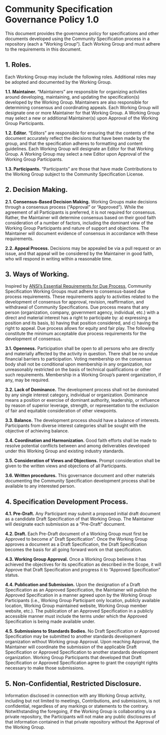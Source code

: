 # Community Specification Governance Policy 1.0

This document provides the governance policy for specifications and other
documents developed using the Community Specification process in a repository
(each a “Working Group”).  Each Working Group and must adhere to the
requirements in this document.

## 1.   Roles.

Each Working Group may include the following roles. Additional roles may be
adopted and documented by the Working Group.

**1.1.  Maintainer.** “Maintainers” are responsible for organizing activities
around developing, maintaining, and updating the specification(s) developed by
the Working Group.  Maintainers are also responsible for determining consensus
and coordinating appeals.  Each Working Group will designate one or more
Maintainer for that Working Group.  A Working Group may select a new or
additional Maintainer(s) upon Approval of the Working Group Participants.

**1.2.  Editor.**  “Editors” are responsible for ensuring that the contents of
the document accurately reflect the decisions that have been made by the group,
and that the specification adheres to formatting and content guidelines. Each
Working Group will designate an Editor for that Working Group.  A Working Group
may select a new Editor upon Approval of the Working Group Participants.

**1.3.  Participants.**  “Participants” are those that have made Contributions
to the Working Group subject to the Community Specification License.

## 2.   Decision Making.

**2.1.  Consensus-Based Decision Making.**  Working Groups make decisions
through a consensus process (“Approval” or “Approved”).  While the agreement of
all Participants is preferred, it is not required for consensus.  Rather, the
Maintainer will determine consensus based on their good faith consideration of a
number of factors, including the dominant view of the Working Group Participants
and nature of support and objections.  The Maintainer will document evidence of
consensus in accordance with these requirements.

**2.2.  Appeal Process.**  Decisions may be appealed be via a pull request or an
issue, and that appeal will be considered by the Maintainer in good faith, who
will respond in writing within a reasonable time.

## 3.   Ways of Working.

Inspired by [ANSI’s Essential Requirements for Due
Process](https://share.ansi.org/Shared%20Documents/Standards%20Activities/American%20National%20Standards/Procedures,%20Guides,%20and%20Forms/2020_ANSI_Essential_Requirements.pdf),
Community Specification Working Groups must adhere to consensus-based due
process requirements.  These requirements apply to activities related to the
development of consensus for approval, revision, reaffirmation, and withdrawal
of Community Specifications.  Due process means that any person (organization,
company, government agency, individual, etc.) with a direct and material
interest has a right to participate by: a) expressing a position and its basis,
b) having that position considered, and c) having the right to appeal. Due
process allows for equity and fair play. The following constitute the minimum
acceptable due process requirements for the development of consensus.

**3.1.  Openness.**  Participation shall be open to all persons who are directly
and materially affected by the activity in question. There shall be no undue
financial barriers to participation. Voting membership on the consensus body
shall not be conditional upon membership in any organization, nor unreasonably
restricted on the basis of technical qualifications or other such requirements.
Membership in a Working Group’s parent organization, if any, may be required.

**3.2.  Lack of Dominance.**  The development process shall not be dominated by
any single interest category, individual or organization. Dominance means a
position or exercise of dominant authority, leadership, or influence by reason
of superior leverage, strength, or representation to the exclusion of fair and
equitable consideration of other viewpoints.

**3.3.  Balance.**  The development process should have a balance of interests.
Participants from diverse interest categories shall be sought with the objective
of achieving balance.

**3.4.  Coordination and Harmonization.**  Good faith efforts shall be made to
resolve potential conflicts between and among deliverables developed under this
Working Group and existing industry standards.

**3.5.  Consideration of Views and Objections.**  Prompt consideration shall be
given to the written views and objections of all Participants.

**3.6.  Written procedures.**  This governance document and other materials
documenting the Community Specification development process shall be available
to any interested person.

## 4.   Specification Development Process.

**4.1.  Pre-Draft.**  Any Participant may submit a proposed initial draft
document as a candidate Draft Specification of that Working Group.  The
Maintainer will designate each submission as a “Pre-Draft” document.

**4.2.  Draft.**  Each Pre-Draft document of a Working Group must first be
Approved to become a” Draft Specification”.  Once the Working Group approves a
document as a Draft Specification, the Draft Specification becomes the basis for
all going forward work on that specification.

**4.3.  Working Group Approval.**  Once a Working Group believes it has achieved
the objectives for its specification as described in the Scope, it will Approve
that Draft Specification and progress it to “Approved Specification” status.

**4.4.  Publication and Submission.**  Upon the designation of a Draft
Specification as an Approved Specification, the Maintainer will publish the
Approved Specification in a manner agreed upon by the Working Group Participants
(i.e., Working Group Participant only location, publicly available location,
Working Group maintained website, Working Group member website, etc.).  The
publication of an Approved Specification in a publicly accessible manner must
include the terms under which the Approved Specification is being made available
under.

**4.5.  Submissions to Standards Bodies.**  No Draft Specification or Approved
Specification may be submitted to another standards development organization
without Working group Approval. Upon reaching Approval, the Maintainer will
coordinate the submission of the applicable Draft Specification or Approved
Specification to another standards development organization. Working Group
Participants that developed that Draft Specification or Approved Specification
agree to grant the copyright rights necessary to make those submissions.

## 5. Non-Confidential, Restricted Disclosure.

Information disclosed in connection with any Working Group activity, including
but not limited to meetings, Contributions, and submissions, is not
confidential, regardless of any markings or statements to the contrary.
Notwithstanding the foregoing, if the Working Group is collaborating via a
private repository, the Participants will not make any public disclosures of
that information contained in that private repository without the Approval of
the Working Group.
